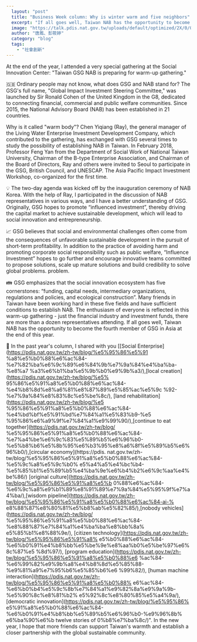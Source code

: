 ```yaml
---
  layout: "post"
  title: "Business Week column: Why is winter warm and five neighbors"
  excerpt: "If all goes well, Taiwan NAB has the opportunity to become the fourth member of GSG in Asia at the end of this year."
  image: "https://talk.pdis.nat.gov.tw/uploads/default/optimized/2X/0/0eb95b1632fcac7b85a35f55c75fabbfa5a9f585_1_666x500.jpg"
  author: "唐鳳、彭筱婷"
  category: "blog"
  tags: 
    - "社會創新"
---
```



 At the end of the year, I attended a very special gathering at the Social Innovation Center: "Taiwan GSG NAB is preparing for warm-up gathering." 

🇬🇧 Ordinary people may not know, what does GSG and NAB stand for? The GSG's full name, "Global Impact Investment Steering Committee," was launched by Sir Ronald Cohen of the United Kingdom in the G8, dedicated to connecting financial, commercial and public welfare communities. Since 2015, the National Advisory Board (NAB) has been established in 21 countries. 

 Why is it called "warm body"? Chen Yiqiang (Ray), the general manager of the Living Water Enterprise Investment Development Company, which contributed to the gathering, has exchanged with GSG several times to study the possibility of establishing NAB in Taiwan. In February 2018, Professor Feng Yan from the Department of Social Work of National Taiwan University, Chairman of the B-type Enterprise Association, and Chairman of the Board of Directors, Ray and others were invited to Seoul to participate in the GSG, British Council, and UNESCAP. The Asia Pacific Impact Investment Workshop, co-organized for the first time. 

💡 The two-day agenda was kicked off by the inauguration ceremony of NAB Korea. With the help of Ray, I participated in the discussion of NAB representatives in various ways, and I have a better understanding of GSG. Originally, GSG hopes to promote “influenced investment”, thereby driving the capital market to achieve sustainable development, which will lead to social innovation and entrepreneurship. 

📈 GSG believes that social and environmental challenges often come from the consequences of unfavorable sustainable development in the pursuit of short-term profitability. In addition to the practice of avoiding harm and promoting corporate social responsibility such as public welfare, “Influence Investment” hopes to go further and encourage innovative teams committed to propose solutions, scale up mature solutions and build credibility to solve global problems. problem. 

👪 GSG emphasizes that the social innovation ecosystem has five cornerstones: “funding, capital needs, intermediary organizations, regulations and policies, and ecological construction”. Many friends in Taiwan have been working hard in these five fields and have sufficient conditions to establish NAB. The enthusiasm of everyone is reflected in this warm-up gathering - just the financial industry and investment funds, there are more than a dozen representatives attending. If all goes well, Taiwan NAB has the opportunity to become the fourth member of GSG in Asia at the end of this year. 

🙏 In the past year's column, I shared with you [[Social Enterprise](https://pdis.nat.gov.tw/zh-tw/blog/%e5%95%86%e5%91 %a8%e5%b0%88%e6%ac%84-%e7%82%ba%e6%9c%89%e6%84%9b%e7%9a%84%e4%ba%ba-%e8%a7 %a3%e6%b1%ba%e5%9b%b0%e9%9b%a3/),[local creation](https://pdis.nat.gov.tw/zh-tw/blog/%e5% 95%86%e5%91%a8%e5%b0%88%e6%ac%84-%e4%b8%8d%e8%a6%81%e8%87%89%e5%85%ac%e5%9c %92-%e7%9a%84%e8%83%8c%e5%be%8c/), [land rehabilitation](https://pdis.nat.gov.tw/zh-tw/blog/%e5 %95%86%e5%91%a8%e5%b0%88%e6%ac%84-%e4%bd%bf%e5%91%bd%e7%84%a1%e5%83%b9-%e5 %95%86%e6%a9%9f%e7%84%a1%e9%99%90/),[continue to eat together](https://pdis.nat.gov.tw/zh-tw/blog/ %e5%95%86%e5%91%a8%e5%b0%88%e6%ac%84-%e7%a4%be%e6%9c%83%e5%89%b5%e6%96%b0- %e5%b8%b6%e5%8b%95%e6%b3%95%e8%a6%8f%e5%89%b5%e6%96%b0/),[circular economy](https://pdis. nat.gov.tw/zh-tw/blog/%e5%95%86%e5%91%a8%e5%b0%88%e6%ac%84-%e5%9c%a8%e5%9c%b0% e5%a4%a5%e4%bc%b4-%e5%85%b1%e5%89%b5%e4%ba%9e%e6%b4%b2%e6%9c%aa%e4%be%86/) [original culture](https://pdis.nat.gov.tw/zh-tw/blog/%e5%95%86%e5%91%a8%e5%b 0%88%e6%ac%84-%e6%9c%a8%e9%b1%89%e8%91%89%e7%9a%84%e5%95%9f%e7%a4%ba/),[wisdom pipeline](https://pdis.nat.gov.tw/zh-tw/blog/%e5%95%86%e5%91%a8%e5%b0%88%e6%ac%84-ai-% e8%88%87%e8%80%81%e5%b8%ab%e5%82%85/),[nobody vehicles](https://pdis.nat.gov.tw/zh-tw/blog/ %e5%95%86%e5%91%a8%e5%b0%88%e6%ac%84-%e8%88%87%e7%84%a1%e4%ba%ba%e8%bb%8a% e5%85%b1%e8%88%9e/), [citizen technology](https://pdis.nat.gov.tw/zh-tw/blog/%e5%95%86%e5%91%a8% e5%b0%88%e6%ac%84-%e6%b0%91%e4%b8%bb%e5%be%9e%e8%aa%b0%e5%be%97%e6%8c%87%e5 %8d%97/), [program education](https://pdis.nat.gov.tw/zh-tw/blog/%e5%95%86%e5%91%a8%e5%b0%88%e6 %ac%84-%e6%99%82%e9%9b%a8%e4%b8%8d%e5%85%88-%e9%81%a9%e7%95%b6%e5%85%b6%e6 %99%82/), [human machine interaction](https://pdis.nat.gov.tw/zh-tw/blog/%e5%95%86%e5%91%a8%e5%b0%88% e6%ac%84-%e6%b0%b4%e5%9c%8b%e7%84%a1%e9%82%8a%e9%9a%9b-%e5%90%8c%e8%81%b2% e5%92%8c%e8%80%85%e5%a4%9a/),[democratic innovation](https://pdis.nat.gov.tw/zh-tw/blog/%e5%95%86% e5%91%a8%e5%b0%88%e6%ac%84-%e6%b0%91%e4%b8%bb%e5%89%b5%e6%96%b0-%e9%96%8b% e6%ba%90%e6%b twelve stories of 0%b8%e7%ba%8c/)". In the new year, I hope that more friends can support Taiwan's warmth and establish a closer partnership with the global sustainable community. 
